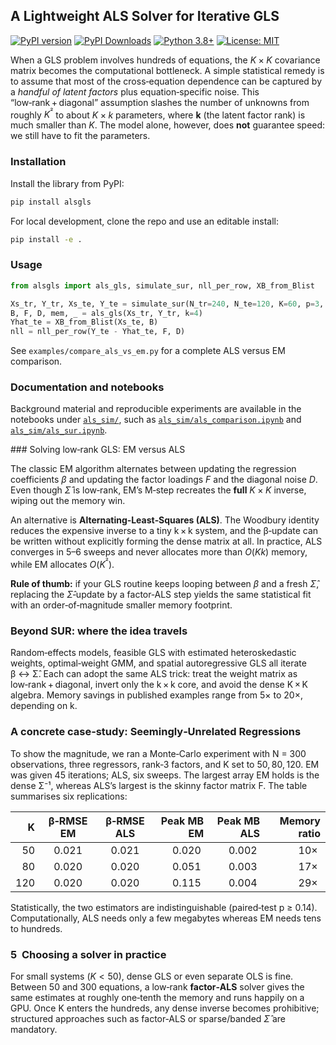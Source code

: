 ## A Lightweight ALS Solver for Iterative GLS

[![PyPI version](https://img.shields.io/pypi/v/alsgls.svg)](https://pypi.org/project/alsgls/)
[![PyPI Downloads](https://static.pepy.tech/badge/alsgls)](https://pepy.tech/projects/alsgls)
[![Python 3.8+](https://img.shields.io/badge/python-3.8+-blue.svg)](https://www.python.org/downloads/)
[![License: MIT](https://img.shields.io/badge/License-MIT-yellow.svg)](https://opensource.org/licenses/MIT)


When a GLS problem involves hundreds of equations, the $K × K$ covariance matrix becomes the computational bottleneck.  A simple statistical remedy is to assume that most of the cross‑equation dependence can be captured by a *handful of latent factors* plus equation‑specific noise.  This “low‑rank + diagonal” assumption slashes the number of unknowns from roughly $K^²$ to about $K×k$ parameters, where **k** (the latent factor rank) is much smaller than $K$.  The model alone, however, does **not** guarantee speed: we still have to fit the parameters.

### Installation

Install the library from PyPI:

```bash
pip install alsgls
```

For local development, clone the repo and use an editable install:

```bash
pip install -e .
```

### Usage

```python
from alsgls import als_gls, simulate_sur, nll_per_row, XB_from_Blist

Xs_tr, Y_tr, Xs_te, Y_te = simulate_sur(N_tr=240, N_te=120, K=60, p=3, k=4)
B, F, D, mem, _ = als_gls(Xs_tr, Y_tr, k=4)
Yhat_te = XB_from_Blist(Xs_te, B)
nll = nll_per_row(Y_te - Yhat_te, F, D)
```

See `examples/compare_als_vs_em.py` for a complete ALS versus EM comparison.

### Documentation and notebooks

Background material and reproducible experiments are available in the notebooks under [`als_sim/`](als_sim/), such as [`als_sim/als_comparison.ipynb`](als_sim/als_comparison.ipynb) and [`als_sim/als_sur.ipynb`](als_sim/als_sur.ipynb).

### Solving low‑rank GLS: EM versus ALS

The classic EM algorithm alternates between updating the regression coefficients $\beta$ and updating the factor loadings $F$ and the diagonal noise $D$.  Even though $\hat{\Sigma}$ is low‑rank, EM’s M‑step recreates the **full** $K × K$ inverse, wiping out the memory win.

An alternative is **Alternating‑Least‑Squares (ALS)**. The Woodbury identity reduces the expensive inverse to a tiny k × k system, and the β‑update can be written without explicitly forming the dense matrix at all.  In practice, ALS converges in 5–6 sweeps and never allocates more than $O(K k)$ memory, while EM allocates $O(K^²)$.

**Rule of thumb:** if your GLS routine keeps looping between $\beta$ and a fresh $\hat{\Sigma}$, replacing the $\hat{\Sigma}$‑update by a factor‑ALS step yields the same statistical fit with an order‑of‑magnitude smaller memory footprint.

### Beyond SUR: where the idea travels

Random‑effects models, feasible GLS with estimated heteroskedastic weights, optimal‑weight GMM, and spatial autoregressive GLS all iterate β ↔ Σ̂.  Each can adopt the same ALS trick: treat the weight matrix as low‑rank + diagonal, invert only the k × k core, and avoid the dense K × K algebra.  Memory savings in published examples range from 5× to 20×, depending on k.

### A concrete case‑study: Seemingly‑Unrelated Regressions

To show the magnitude, we ran a Monte‑Carlo experiment with N = 300 observations, three regressors, rank‑3 factors, and K set to 50, 80, 120.  EM was given 45 iterations; ALS, six sweeps.  The largest array EM holds is the dense Σ⁻¹, whereas ALS’s largest is the skinny factor matrix F.  The table summarises six replications:

|   K | β‑RMSE EM | β‑RMSE ALS | Peak MB EM | Peak MB ALS | Memory ratio |
| --: | :-------: | :--------: | ---------: | ----------: | -----------: |
|  50 |   0.021   |    0.021   |     0.020  |      0.002  |         10×  |
|  80 |   0.020   |    0.020   |     0.051  |      0.003  |         17×  |
| 120 |   0.020   |    0.020   |     0.115  |      0.004  |         29×  |

Statistically, the two estimators are indistinguishable (paired‑test p ≥ 0.14).  Computationally, ALS needs only a few megabytes whereas EM needs tens to hundreds.

### 5  Choosing a solver in practice

For small systems ($K < 50$), dense GLS or even separate OLS is fine.  Between 50 and 300 equations, a low‑rank **factor‑ALS** solver gives the same estimates at roughly one‑tenth the memory and runs happily on a GPU.  Once K enters the hundreds, any dense inverse becomes prohibitive; structured approaches such as factor‑ALS or sparse/banded $\hat{\Sigma}$ are mandatory.
